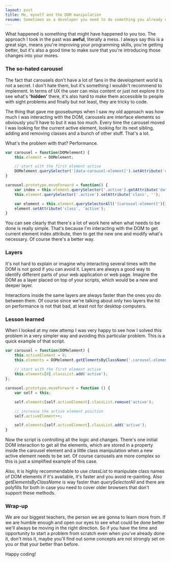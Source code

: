 ```yaml
---
layout: post
title: Me, myself and the DOM manipulation
resume: Sometimes as a developer you need to do something you already did in the past, solve the same problem again. Probably not the same but very similar. That happened to me a few months ago, and instead of looking at my last approach I decided to start from blank and see what could have changed in me in that time.
---
```


What happened is something that might have happened to you too. The approach I took in the past was **awful**, literally a mess. I always say this is a great sign, means you're improving your programming skills, you're getting better, but it's also a good time to make sure that you're introducing those changes into your mores.


### The so-hated carousel

The fact that carousels don't have a lot of fans in the development world is not a secret. I don't hate them, but it's something I wouldn't recommend to implement. In terms of UX the user can miss content or just not explore it to see what's **'hidden'** there, it's also hard to make them accessible to people with sight problems and finally but not least, they are tricky to code.

The thing that gave me goosebumps when I saw my old approach was how much I was interacting with the DOM, carousels are interface elements so obviously you'll have to but it was too much. Every time the carousel moved I was looking for the current active element, looking for its next sibling, adding and removing classes and a bunch of other stuff. That's a lot.

What's the problem with that? Performance.

```js
var carousel = function(DOMelement) {
    this.element = DOMelement;

    // start with the first element active
    DOMelement.querySelector('[data-carousel-element]').setAttribute('class', 'active');  
}

carousel.prototype.moveForward = function() {
    var index = this.element.querySelector('.active').getAttribute('data-index');
    this.element.querySelector('.active').setAttribute('class', '');

    var element = this.element.querySelectorAll('[carousel-element]')[index + 1];
    element.setAttribute('class', 'active');
}
```

You can see clearly that there's a lot of work here when what needs to be done is really simple. That's because I'm interacting with the DOM to get current element index attribute, then to get the new one and modify what's necessary. Of course there's a better way.


### Layers

It's not hard to explain or imagine why interacting several times with the DOM is not good if you can avoid it. Layers are always a good way to identify different parts of your web application or web page. Imagine the DOM as a layer placed on top of your scripts, which would be a new and deeper layer.

Interactions inside the same layers are always faster than the ones you do between them. Of course since we're talking about only two layers the hit on performance is not that bad, at least not for desktop computers.

### Lesson learned

When I looked at my new attemp I was very happy to see how I solved this problem in a very simpler way and avoiding this particular problem. This is a quick example of that script.

```js
var carousel = function(DOMelement) {
    this.activeElement = 0;
    this.elements = DOMelement.getElementsByClassName('.carousel-elements');
    
    // start with the first element active
    this.elements[0].classList.add('active');
};

carousel.prototype.moveForward = function () {
    var self = this;

    self.elements[self.activeElement].classList.remove('active');

    // increase the active element position
    self.activeElement++;

    self.elements[self.activeElement].classList.add('active');
}
```

Now the script is controlling all the logic and changes. There's one initial DOM interaction to get all the elements, which are stored in a property inside the carousel element and a little class manipulation when a new active element needs to be set. Of course carousels are more complex so this is just a simplified example of this case.

Also, it is highly recommendable to use *classList* to manipulate class names of DOM elements if it's available, it's faster and you avoid re-painting. Also *getElementsByClassName* is way faster than *querySelectorAll* and there are polyfills for both in case you need to cover older browsers that don't support these methods.


### Wrap-up

We are our biggest teachers, the person we are gonna to learn more from. If we are humble enough and open our eyes to see what could be done better we'll always be moving in the right direction. So if you have the time and opportunity to start a problem from scratch even when you've already done it, don't miss it, maybe you'll find out some concepts are not strongly set on you or that your better than before.

Happy coding!
